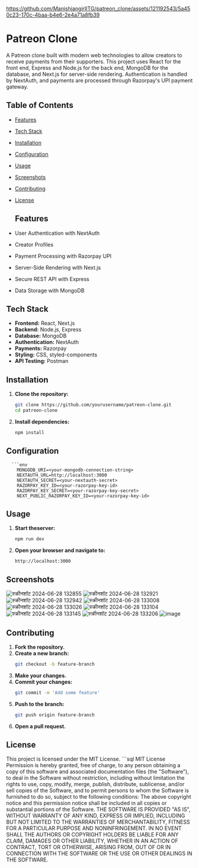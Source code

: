 
https://github.com/ManishjangirIITG/patreon_clone/assets/121192543/5a450c23-170c-4baa-b4e6-2e4a71a8fb39

# Patreon Clone
  A Patreon clone built with modern web technologies to allow creators to receive payments from their supporters. This project uses React for the front end, Express and Node.js for the back end, MongoDB for the database, and Next.js for server-side rendering. Authentication is handled by NextAuth, and payments are processed through Razorpay's UPI payment gateway.
  ## Table of Contents
- [Features](#features)
- [Tech Stack](#tech-stack)
- [Installation](#installation)



- [Configuration](#configuration)
- [Usage](#usage)
- [Screenshots](#screenshots)
- [Contributing](#contributing)
- [License](#license)

  ## Features

- User Authentication with NextAuth
- Creator Profiles
- Payment Processing with Razorpay UPI
- Server-Side Rendering with Next.js
- Secure REST API with Express
- Data Storage with MongoDB

## Tech Stack

- **Frontend:** React, Next.js
- **Backend:** Node.js, Express
- **Database:** MongoDB
- **Authentication:** NextAuth
- **Payments:** Razorpay
- **Styling:** CSS, styled-components
- **API Testing:** Postman

## Installation

1. **Clone the repository:**
   ```sh
   git clone https://github.com/yourusername/patreon-clone.git
   cd patreon-clone

2. **Install dependencies:**
    ```sh
    npm install

## Configuration
      ```env
        MONGODB_URI=<your-mongodb-connection-string>
        NEXTAUTH_URL=http://localhost:3000
        NEXTAUTH_SECRET=<your-nextauth-secret>
        RAZORPAY_KEY_ID=<your-razorpay-key-id>
        RAZORPAY_KEY_SECRET=<your-razorpay-key-secret>
        NEXT_PUBLIC_RAZORPAY_KEY_ID=<your-razorpay-key-id>


## Usage

  1. **Start theserver:**
      ```sh
      npm run dev

  3. **Open your browser and navigate to:**
     ```arduino
     http://localhost:3000

## Screenshots
  ![स्क्रीनशॉट 2024-06-28 132855](https://github.com/ManishjangirIITG/patreon_clone/assets/121192543/82662003-4fc6-4ae0-a937-8525a1bf5dea)
  ![स्क्रीनशॉट 2024-06-28 132921](https://github.com/ManishjangirIITG/patreon_clone/assets/121192543/b83ccd32-2dfe-4184-b898-19ae8829087e)
  ![स्क्रीनशॉट 2024-06-28 132942](https://github.com/ManishjangirIITG/patreon_clone/assets/121192543/6fde5cbb-0fd5-4a4d-9a49-5a91d3b9f509)
  ![स्क्रीनशॉट 2024-06-28 133008](https://github.com/ManishjangirIITG/patreon_clone/assets/121192543/24521685-6b1c-498f-89bc-9da12df3b947)
  ![स्क्रीनशॉट 2024-06-28 133026](https://github.com/ManishjangirIITG/patreon_clone/assets/121192543/a00e9606-7088-4029-80af-c3d0e819fe3b)
  ![स्क्रीनशॉट 2024-06-28 133104](https://github.com/ManishjangirIITG/patreon_clone/assets/121192543/07ba9454-1529-4f80-83e1-13f1bd92e3ef)
  ![स्क्रीनशॉट 2024-06-28 133145](https://github.com/ManishjangirIITG/patreon_clone/assets/121192543/008e170a-761a-4f00-b0d6-ff016f82b7ae)
  ![स्क्रीनशॉट 2024-06-28 133206](https://github.com/ManishjangirIITG/patreon_clone/assets/121192543/38f3dbcf-afcc-4aeb-994b-b011c3a575d4)
  ![image](https://github.com/ManishjangirIITG/patreon_clone/assets/121192543/df0ba05c-2654-40a7-aef3-d0740e664ab0)

## Contributing

  1. **Fork the repository.**
  2. **Create a new branch:**
     ```sh
     git checkout -b feature-branch
  3. **Make your changes.**
  4. **Commit your changes:**
     ```sh
     git commit -m 'Add some feature'
  5. **Push to the branch:**
     ```sh
     git push origin feature-branch
  6. **Open a pull request.**

  ## License

  This project is licensed under the MIT License.
    ```sql
      MIT License
      Permission is hereby granted, free of charge, to any person obtaining a copy
      of this software and associated documentation files (the "Software"), to deal
      in the Software without restriction, including without limitation the rights
      to use, copy, modify, merge, publish, distribute, sublicense, and/or sell
      copies of the Software, and to permit persons to whom the Software is
      furnished to do so, subject to the following conditions:
      The above copyright notice and this permission notice shall be included in all
      copies or substantial portions of the Software.
      THE SOFTWARE IS PROVIDED "AS IS", WITHOUT WARRANTY OF ANY KIND, EXPRESS OR
      IMPLIED, INCLUDING BUT NOT LIMITED TO THE WARRANTIES OF MERCHANTABILITY,
      FITNESS FOR A PARTICULAR PURPOSE AND NONINFRINGEMENT. IN NO EVENT SHALL THE
      AUTHORS OR COPYRIGHT HOLDERS BE LIABLE FOR ANY CLAIM, DAMAGES OR OTHER
      LIABILITY, WHETHER IN AN ACTION OF CONTRACT, TORT OR OTHERWISE, ARISING FROM,
      OUT OF OR IN CONNECTION WITH THE SOFTWARE OR THE USE OR OTHER DEALINGS IN THE
      SOFTWARE.


     
